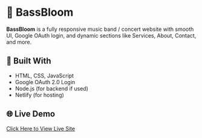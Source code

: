 # 🎵 BassBloom

**BassBloom** is a fully responsive music band / concert website with smooth UI, Google OAuth login, and dynamic sections like Services, About, Contact, and more.

## 🔧 Built With
- HTML, CSS, JavaScript
- Google OAuth 2.0 Login
- Node.js (for backend if used)
- Netlify (for hosting)

## 🌐 Live Demo
[Click Here to View Live Site](https://bassbloommusic.netlify.app)
